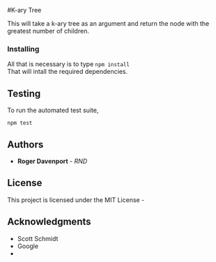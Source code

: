 #K-ary Tree

This will take a k-ary tree as an argument and return the node with the greatest number of children.



### Installing

All that is necessary is to type
```npm install```  
That will intall the required dependencies.


## Testing

To run the automated test suite, 

```npm test```  








## Authors

* **Roger Davenport** - *RND* 



## License

This project is licensed under the MIT License - 

## Acknowledgments

* Scott Schmidt
* Google
* 